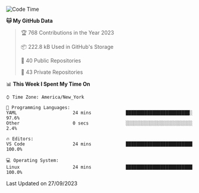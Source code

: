 <!--START_SECTION:waka-->
![Code Time](http://img.shields.io/badge/Code%20Time-215%20hrs%2035%20mins-blue)

**🐱 My GitHub Data** 

> 🏆 768 Contributions in the Year 2023
 > 
> 📦 222.8 kB Used in GitHub's Storage 
 > 
> 📜 40 Public Repositories 
 > 
> 🔑 43 Private Repositories  
 > 
📊 **This Week I Spent My Time On** 

```text
⌚︎ Time Zone: America/New_York

💬 Programming Languages: 
YAML                     24 mins             ████████████████████████░   97.6% 
Other                    0 secs              ░░░░░░░░░░░░░░░░░░░░░░░░░   2.4%

🔥 Editors: 
VS Code                  24 mins             █████████████████████████   100.0%

💻 Operating System: 
Linux                    24 mins             █████████████████████████   100.0%

```


 Last Updated on 27/09/2023
<!--END_SECTION:waka-->